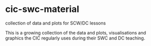 # cic-swc-material
collection of data and plots for SCW/DC lessons

This is a growing collection of the data and plots, visualisations and graphics the CIC regularly uses during their SWC and DC teaching.

